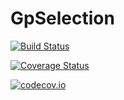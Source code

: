 # GpSelection

[![Build Status](https://travis-ci.org/jiali-vt/GpSelection.jl.svg?branch=master)](https://travis-ci.org/jiali-vt/GpSelection.jl)

[![Coverage Status](https://coveralls.io/repos/jiali-vt/GpSelection.jl/badge.svg?branch=master&service=github)](https://coveralls.io/github/jiali-vt/GpSelection.jl?branch=master)

[![codecov.io](http://codecov.io/github/jiali-vt/GpSelection.jl/coverage.svg?branch=master)](http://codecov.io/github/jiali-vt/GpSelection.jl?branch=master)
